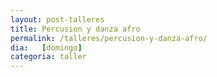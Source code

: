 ```yaml
---
layout: post-talleres
title: Percusion y danza afro
permalink: /talleres/percusion-y-danza-afro/
dia:   [domingo]
categoria: taller
---
```

